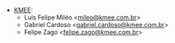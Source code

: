 - [KMEE](https://www.kmee.com.br):
  - Luis Felipe Miléo \<<mileo@kmee.com.br>\>
  - Gabriel Cardoso \<<gabriel.cardoso@kmee.com.br>\>
  - Felipe Zago \<<felipe.zago@kmee.com.br>\>
